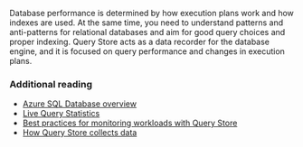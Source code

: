 Database performance is determined by how execution plans work and how indexes are used. At the same time, you need to understand patterns and anti-patterns for relational databases and aim for good query choices and proper indexing. Query Store acts as a data recorder for the database engine, and it is focused on query performance and changes in execution plans.

### Additional reading

- [Azure SQL Database overview](/azure/azure-sql/database/sql-database-paas-overview?azure-portal=true)
- [Live Query Statistics](/sql/relational-databases/performance/live-query-statistics?azure-portal=true) 
- [Best practices for monitoring workloads with Query Store](/sql/relational-databases/performance/best-practice-with-the-query-store?azure-portal=true)
- [How Query Store collects data](/sql/relational-databases/performance/how-query-store-collects-data?azure-portal=true)
